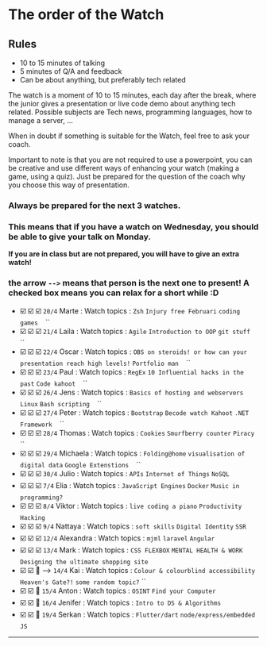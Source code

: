# The order of the Watch
## Rules
* 10 to 15 minutes of talking
* 5 minutes of Q/A and feedback
* Can be about anything, but preferably tech related


The watch is a moment of 10 to 15 minutes, each day after the break, where the junior gives a presentation or live code demo about anything tech related.
Possible subjects are Tech news, programming languages, how to manage a server, ...

When in doubt if something is suitable for the Watch, feel free to ask your coach.

Important to note is that you are not required to use a powerpoint, you can be creative and use different ways of enhancing your watch (making a game, using a quiz). Just be prepared for the question of the coach why you choose this way of presentation.

### Always be prepared for the next 3 watches.
### This means that if you have a watch on Wednesday, you should be able to give your talk on Monday.
**If you are in class but are not prepared, you will have to give an extra watch!**

### the arrow `-->` means that person is the next one to present! A checked box means you can relax for a short while :D

- :ballot_box_with_check: :ballot_box_with_check: :ballot_box_with_check: `20/4` Marte  : Watch topics : `Zsh` `Injury free Februari` `coding games` `` `` ``
- :ballot_box_with_check: :ballot_box_with_check: :ballot_box_with_check: `21/4` Laila : Watch topics : `Agile` `Introduction to OOP` `git stuff` `` `` ``
- :ballot_box_with_check: :ballot_box_with_check: :ballot_box_with_check: `22/4` Oscar : Watch topics : `OBS on steroids! or how can your presentation reach high levels!` `Portfolio man` `` `` ``
- :ballot_box_with_check: :ballot_box_with_check: :ballot_box_with_check: `23/4` Paul : Watch topics : `RegEx` `10 Influential hacks in the past` `Code kahoot` `` `` ``
- :ballot_box_with_check: :ballot_box_with_check: :ballot_box_with_check: `26/4` Jens : Watch topics : `Basics of hosting and webservers` `Linux` `Bash scripting` `` `` ``
- :ballot_box_with_check: :ballot_box_with_check: :ballot_box_with_check: `27/4` Peter : Watch topics : `Bootstrap` `Becode watch Kahoot` `.NET Framework` `` `` ``
- :ballot_box_with_check: :ballot_box_with_check: :ballot_box_with_check: `28/4` Thomas : Watch topics : `Cookies` `Smurfberry counter` `Piracy` `` `` ``
- :ballot_box_with_check: :ballot_box_with_check: :ballot_box_with_check: `29/4` Michaela : Watch topics : `Folding@home` `visualisation of digital data` `Google Extenstions` `` `` ``
- :ballot_box_with_check: :ballot_box_with_check: :ballot_box_with_check: `30/4` Julio : Watch topics : `APIs` `Internet of Things` `NoSQL` `` `` 
- :ballot_box_with_check: :ballot_box_with_check: :ballot_box_with_check: `7/4` Elia : Watch topics : `JavaScript Engines` `Docker` `Music in programming?` `` ``
- :ballot_box_with_check: :ballot_box_with_check: :ballot_box_with_check: `8/4` Viktor : Watch topics : `live coding a piano` `Productivity` `Hacking` `` ``
- :ballot_box_with_check: :ballot_box_with_check: ☑️ `9/4` Nattaya : Watch topics : `soft skills` `Digital Identity` `SSR` `` ``
- :ballot_box_with_check: :ballot_box_with_check: ☑️ `12/4` Alexandra : Watch topics : `mjml` `laravel` `Angular` `` ``
- :ballot_box_with_check: :ballot_box_with_check: ☑️ `13/4` Mark : Watch topics : `CSS FLEXBOX` `MENTAL HEALTH & WORK` `Designing the ultimate shopping site` `` ``
- :ballot_box_with_check: :ballot_box_with_check: :black_square_button: --> `14/4` Kai : Watch topics : `Colour & colourblind accessibility` `Heaven's Gate?!` `some random topic?` ``
- :ballot_box_with_check: :ballot_box_with_check: :black_square_button: `15/4` Anton : Watch topics : `OSINT` `Find your Computer` `` ``
- :ballot_box_with_check: :ballot_box_with_check: :black_square_button: `16/4` Jenifer : Watch topics : `Intro to DS & Algorithms` `` ``
- :ballot_box_with_check: :ballot_box_with_check: :black_square_button: `19/4` Serkan : Watch topics : `Flutter/dart` `node/express/embedded JS` `` ``
 ---
###

